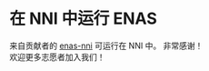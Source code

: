 # **在 NNI 中运行 ENAS**

来自贡献者的 [enas-nni](https://github.com/countif/enas_nni) 可运行在 NNI 中。 非常感谢！  
欢迎更多志愿者加入我们！